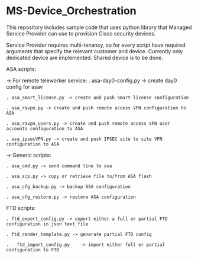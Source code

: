 # MS-Device_Orchestration

This repository includes sample code that uses python library that Managed Service Provider can use to provision Cisco security devices.

Service Provider requires multi-tenancy, so for every script have required arguments that specify the relevant customer and device. Currently only dedicated device are implemented. Shared device is to be done.

ASA scripts:

-> For remote teleworker service:
	. asa-day0-config.py -> create day0 config for asav

	. asa_smart_license.py -> create and push smart license configuration

	. asa_ravpn.py -> create and push remote access VPN configuration to ASA

	. asa_ravpn_users.py -> create and push remote access VPN user accounts configuration to ASA

	. asa_ipsecVPN.py -> create and push IPSEC site to site VPN configuration to ASA

-> Generic scripts:

	. asa_cmd.py -> send command line to asa

	. asa_scp.py -> copy or retrieve file to/from ASA flash

	. asa_cfg_backup.py -> backup ASA configuration

	. asa_cfg_restore.py -> restore ASA configuration

FTD scripts:

	. ftd_export_config.py -> export either a full or partial FTD configuration in json text file

	. ftd_render_template.py -> generate partial FTD config

	.	ftd_import_config.py	-> import either full or partial configuration to FTD
